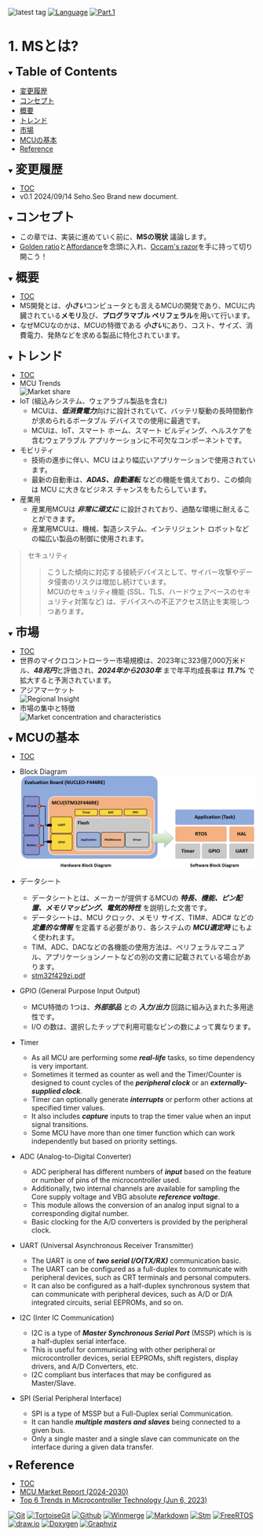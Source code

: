 ![latest tag](https://img.shields.io/github/v/tag/gtuja/CSC_MS.svg?color=brightgreen)
[![Language](https://img.shields.io/badge/%E8%A8%80%E8%AA%9E-English-brightgreen)](https://github.com/gtuja/CSC_MS/blob/main/Part1/1.What%20is%20MS_en.md)
[![Part.1](https://img.shields.io/badge/Part.1-2.%E7%99%BE%E8%80%83%E3%81%AF%E4%B8%80%E8%A1%8C%E3%81%AB%E5%A6%82%E3%81%8B%E3%81%9A-brightgreen)](https://github.com/gtuja/CSC_MS/blob/main/Part1/2.Hello%20MCU.md)

# 1. MSとは?

<div id="toc"></div>
<details open>
<summary><font size="5"><b>Table of Contents</b></font></summary>

- [変更履歴](#history)
- [コンセプト](#Concept)
- [概要](#Overview)
- [トレンド](#Trends)
- [市場](#Market)
- [MCUの基本](#Basic_Features)
- [Reference](#Reference)

</details>

<div id="history"></div>
<details open>
<summary><font size="5"><b>変更履歴</b></font></summary> 

- [TOC](#toc)<br>
- v0.1 2024/09/14 Seho.Seo Brand new document.

</details>

<div id="Concept"></div>
<details open>
<summary><font size="5"><b>コンセプト</b></font></summary>

- この章では、実装に進めていく前に、**MSの現状** 議論します。
- [Golden ratio](https://en.m.wikipedia.org/wiki/Golden_ratio)と[Affordance](https://en.m.wikipedia.org/wiki/Affordance)を念頭に入れ、[Occam's razor](https://en.m.wikipedia.org/wiki/Occam%27s_razor)を手に持って切り開こう！

</details>

<div id="Overview"></div>
<details open>
<summary><font size="5"><b>概要</b></font></summary>

- [TOC](#toc)<br>
- MS開発とは、***小さい***コンピュータとも言えるMCUの開発であり、MCUに内臓されている**メモリ**及び、**プログラマブル ペリフェラル**を用いて行います。
- なぜMCUなのかは、MCUの特徴である ***小さい***にあり、コスト、サイズ、消費電力、発熱などを求める製品に特化されています。

</details>

<div id="Trends"></div>
<details open>
<summary><font size="5"><b>トレンド</b></font></summary>

- [TOC](#toc)<br>
- MCU Trends<br>
![Market share](https://www.grandviewresearch.com/static/img/research/global-microcontroller-market.png)
- IoT (組込みシステム、ウェアラブル製品を含む)
  - MCUは、***低消費電力***向けに設計されていて、バッテリ駆動の長時間動作が求められるポータブル デバイスでの使用に最適です。
  - MCUは、IoT、スマート ホーム、スマート ビルディング、ヘルスケアを含むウェアラブル アプリケーションに不可欠なコンポーネントです。
- モビリティ
  - 技術の進歩に伴い、MCU はより幅広いアプリケーションで使用されています。
  - 最新の自動車は、***ADAS、自動運転*** などの機能を備えており、この傾向は MCU に大きなビジネス チャンスをもたらしています。
- 産業用
  - 産業用MCUは ***非常に頑丈に*** に設計されており、過酷な環境に耐えることができます。
  - 産業用MCUは、機械、製造システム、インテリジェント ロボットなどの幅広い製品の制御に使用されます。

> セキュリティ
  >> こうした傾向に対応する接続​​デバイスとして、サイバー攻撃やデータ侵害のリスクは増加し続けています。<br>
  >> MCUのセキュリティ機能 (SSL、TLS、ハードウェアベースのセキュリティ対策など) は、デバイスへの不正アクセス防止を実現しつつあります。<br>

</details>

<div id="Market"></div>
<details open>
<summary><font size="5"><b>市場</b></font></summary>

- [TOC](#toc)<br>
- 世界のマイクロコントローラー市場規模は、2023年に323億7,000万米ドル、***48兆円***と評価され、***2024年から2030年*** まで年平均成長率は ***11.7%*** で拡大すると予測されています。
- アジアマーケット<br>
![Regional Insight](https://www.grandviewresearch.com/static/img/research/microcontroller-market-trends-by-region.png)
- 市場の集中と特徴<br>
![Market concentration and characteristics](https://www.grandviewresearch.com/static/img/research/microcontroller-market-concentration-characteristics.png)

</details>

<div id="Basic_Features"></div>
<details open>
<summary><font size="5"><b>MCUの基本</b></font></summary>

- [TOC](#toc)<br>
- Block Diagram<br>
 ![Block Diagram](https://github.com/gtuja/CSC_MS/blob/main/Resources/Part1/Part1_hardware_software_block_diagram.png)

- データシート
  - データシートとは、メーカーが提供するMCUの ***特長、機能、ピン配置、メモリマッピング、電気的特性*** を説明した文書です。
  - データシートは、MCU クロック、メモリ サイズ、TIM#、ADC# などの ***定量的な情報*** を定義する必要があり、各システムの ***MCU選定時*** にもよく使われます。  
  - TIM、ADC、DACなどの各機能の使用方法は、ペリフェラルマニュアル、アプリケーションノートなどの別の文書に記載されている場合があります。
  - [stm32f429zi.pdf](https://github.com/gtuja/CSC_MS/blob/main/Resources/Part1/Part1_stm32f429zi.pdf)

- GPIO (General Purpose Input Output)
  - MCU特徴の 1つは、***外部部品*** との ***入力/出力*** 回路に組み込まれた多用途性です。
  - I/O の数は、選択したチップで利用可能なピンの数によって異なります。

- Timer 
  - As all MCU are performing some ***real-life*** tasks, so time dependency is very important.
  - Sometimes it termed as counter as well and the Timer/Counter is designed to count cycles of the ***peripheral clock*** or an ***externally-supplied clock***.
  - Timer can optionally generate ***interrupts*** or perform other actions at specified timer values.
  - It also includes ***capture*** inputs to trap the timer value when an input signal transitions.
  - Some MCU have more than one timer function which can work independently but based on priority settings.

- ADC (Analog-to-Digital Converter)
  - ADC peripheral has different numbers of ***input*** based on the feature or number of pins of the microcontroller used.
  - Additionally, two internal channels are available for sampling the Core supply voltage and VBG absolute ***reference voltage***.
  - This module allows the conversion of an analog input signal to a corresponding digital number.
  - Basic clocking for the A/D converters is provided by the peripheral clock.

- UART (Universal Asynchronous Receiver Transmitter)
  - The UART is one of ***two serial I/O(TX/RX)*** communication basic.
  - The UART can be configured as a full-duplex to communicate with peripheral devices, such as CRT terminals and personal computers.
  - It can also be configured as a half-duplex synchronous system that can communicate with peripheral devices, such as A/D or D/A integrated circuits, serial EEPROMs, and so on.

- I2C (Inter IC Communication)
  - I2C is a type of ***Master Synchronous Serial Port*** (MSSP) which is is a half-duplex serial interface.
  - This is useful for communicating with other peripheral or microcontroller devices, serial EEPROMs, shift registers, display drivers, and A/D Converters, etc.
  - I2C compliant bus interfaces that may be configured as Master/Slave.

- SPI (Serial Peripheral Interface)
  - SPI is a type of MSSP but a Full-Duplex serial Communication.
  - It can handle ***multiple masters and slaves*** being connected to a given bus.
  - Only a single master and a single slave can communicate on the interface during a given data transfer.

</details>


<div id="Reference"></div>
<details open>
<summary><font size="5"><b>Reference</b></font></summary>

- [TOC](#toc)<br>
- [MCU Market Report (2024-2030)](https://www.grandviewresearch.com/industry-analysis/microcontroller-market)
- [Top 6 Trends in Microcontroller Technology (Jun 6, 2023)](https://octopart.com/pulse/p/top-6-trends-microcontroller-technology)

[![Git](https://img.shields.io/badge/Git-brightgreen?style=flat&logo=Git&logoColor=%23F05032&labelColor=white)](https://git-scm.com/)
[![TortoiseGit](https://img.shields.io/badge/TortoiseGit-brightgreen?style=flat)](https://tortoisegit.org/)
[![Github](https://img.shields.io/badge/Github-brightgreen?style=flat&logo=github&logoColor=%23181717&labelColor=white)](https://github.com/)
[![Winmerge](https://img.shields.io/badge/Winmerge-brightgreen?style=flat
)](https://winmerge.org/)
[![Markdown](https://img.shields.io/badge/Markdown-brightgreen?style=flat&logo=markdown&logoColor=%23000000&labelColor=white)](https://daringfireball.net/projects/markdown/)
[![Stm](https://img.shields.io/badge/Stm-brightgreen?style=flat&logo=stmicroelectronics&logoColor=%2303234B&labelColor=white)](https://www.st.com/en/development-tools/stm32cubeide.html)
[![FreeRTOS](https://img.shields.io/badge/FreeRTOS-brightgreen?style=flat)](https://www.freertos.org/)
[![draw.io](https://img.shields.io/badge/Drawio-brightgreen?style=flat&logo=diagramsdotnet&logoColor=%23F08705&labelColor=white)](https://app.diagrams.net/)
[![Doxygen](https://img.shields.io/badge/Doxygen-brightgreen?style=flat)](https://www.doxygen.nl/)
[![Graphviz](https://img.shields.io/badge/Graphviz-brightgreen?style=flat)](https://graphviz.org/)

</details>
